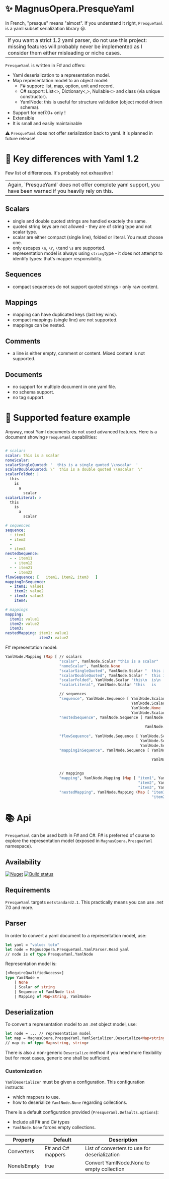 # ✨ MagnusOpera.PresqueYaml

In French, "presque" means "almost". If you understand it right, `PresqueYaml` is a yaml subset serialization library 😃.

<table><tr><td>If you want a strict 1.2 yaml parser, do not use this project: missing features will probably never be implemented as I consider them either misleading or niche cases.</td></tr></table>

`PresqueYaml` is written in F# and offers:
* Yaml deserialization to a representation model.
* Map representation model to an object model:
  * F# support: list, map, option, unit and record.
  * C# support: List<>, Dictionary<,>, Nullable<> and class (via unique constructor).
  * YamlNode: this is useful for structure validation (object model driven schema).
* Support for net7.0+ only !
* Extensible
* It is small and easily maintainable

⚠️ `PresqueYaml` does not offer serialization back to yaml. It is planned in future release!

# 🧐 Key differences with Yaml 1.2
Few list of differences. It's probably not exhaustive !

<table><tr><td>Again, `PresqueYaml` does not offer complete yaml support, you have been warned if you heavily rely on this.</td></tr></table>

## Scalars
* single and double quoted strings are handled exactely the same.
* quoted string keys are not allowed - they are of string type and not scalar type.
* scalar are either compact (single line), folded or literal. You must choose one.
* only escapes `\n`, `\r`, `\t`and `\s` are supported.
* representation model is always using `string`type - it does not attempt to identify types: that's mapper responsibility.

## Sequences
* compact sequences do not support quoted strings - only raw content.

## Mappings
* mapping can have duplicated keys (last key wins).
* compact mappings (single line) are not supported.
* mappings can be nested.

## Comments
* a line is either empty, comment or content. Mixed content is not supported.

## Documents
* no support for multiple document in one yaml file.
* no schema support.
* no tag support.

# 🚀 Supported feature example
Anyway, most Yaml documents do not used advanced features.
Here is a document showing `PresqueYaml` capabilities:

```yaml

# scalars
scalar: this is a scalar
noneScalar:
scalarSingleQuoted: '  this is a single quoted \\nscalar  '
scalarDoubleQuoted: \"  this is a double quoted \\nscalar  \"
scalarFolded: |
  this
    is
      a
        scalar
scalarLiteral: >
  this
    is
      a
        scalar

# sequences
sequence:
  - item1
  - item2
  -
  - item3
nestedSequence:
  - - item11
    - item12
  - - item21
    - item22
flowSequence: [   item1, item2, item3   ]
mappingInSequence:
  - item1: value1
    item2: value2
  - item3: value3
    item4:

# mappings
mapping:
  item1: value1
  item2: value2
  item3:
nestedMapping: item1: value1
               item2: value2

```

F# representation model:
```ocaml
YamlNode.Mapping (Map [ // scalars
                        "scalar", YamlNode.Scalar "this is a scalar"
                        "noneScalar", YamlNode.None
                        "scalarSingleQuoted", YamlNode.Scalar "  this is a single quoted \nscalar  "
                        "scalarDoubleQuoted", YamlNode.Scalar "  this is a double quoted \nscalar  "
                        "scalarFolded", YamlNode.Scalar "this\n  is\n    a\n      scalar"
                        "scalarLiteral", YamlNode.Scalar "this   is     a       scalar"

                        // sequences
                        "sequence", YamlNode.Sequence [ YamlNode.Scalar "item1"
                                                        YamlNode.Scalar "item2"
                                                        YamlNode.None
                                                        YamlNode.Scalar "item3" ]
                        "nestedSequence", YamlNode.Sequence [ YamlNode.Sequence [ YamlNode.Scalar "item11"
                                                                                  YamlNode.Scalar "item12" ]
                                                              YamlNode.Sequence [ YamlNode.Scalar "item21"
                                                                                  YamlNode.Scalar "item22" ] ]
                        "flowSequence", YamlNode.Sequence [ YamlNode.Scalar "item1"
                                                            YamlNode.Scalar "item2"
                                                            YamlNode.Scalar "item3" ]
                        "mappingInSequence", YamlNode.Sequence [ YamlNode.Mapping (Map [ "item1", YamlNode.Scalar "value1"
                                                                                         "item2", YamlNode.Scalar "value2" ])
                                                                 YamlNode.Mapping (Map [ "item3", YamlNode.Scalar "value3"
                                                                                         "item4", YamlNode.None ]) ]

                        // mappings
                        "mapping", YamlNode.Mapping (Map [ "item1", YamlNode.Scalar "value1"
                                                           "item2", YamlNode.Scalar "value2"
                                                           "item3", YamlNode.None ])
                        "nestedMapping", YamlNode.Mapping (Map [ "item1", YamlNode.Scalar "value1"
                                                                 "item2", YamlNode.Scalar "value2" ]) ])
```

# 📚 Api
`PresqueYaml` can be used both in F# and C#.
F# is preferred of course to explore the representation model (exposed in `MagnusOpera.PresqueYaml` namespace).

## Availability
[![Nuget](https://img.shields.io/nuget/v/MagnusOpera.PresqueYaml)](https://nuget.org/packages/MagnusOpera.PresqueYaml)
[![Build status](https://github.com/MagnusOpera/PresqueYaml/workflows/build/badge.svg)](https://github.com/MagnusOpera/PresqueYaml/actions?query=workflow%3Abuild)

## Requirements
`PresqueYaml` targets `netstandard2.1`. This practically means you can use .net 7.0 and more.

## Parser
In order to convert a yaml document to a representation model, use:
```ocaml
let yaml = "value: toto"
let node = MagnusOpera.PresqueYaml.YamlParser.Read yaml
// node is of type PresqueYaml.YamlNode
```

Representation model is:
```ocaml
[<RequireQualifiedAccess>]
type YamlNode =
    | None
    | Scalar of string
    | Sequence of YamlNode list
    | Mapping of Map<string, YamlNode>
```

## Deserialization
To convert a representation model to an .net object model, use:
```ocaml
let node = ... // representation model
let map = MagnusOpera.PresqueYaml.YamlSerializer.Deserialize<Map<string, string>>(node, Defaults.options)
// map is of type Map<string, string>
```

There is also a non-generic `Deserialize` method if you need more flexibility but for most cases, generic one shall be sufficient.

### Customization
`YamlDeserializer` must be given a configuration. This configuration instructs:
* which mappers to use.
* how to deserialize `YamlNode.None` regarding collections.

There is a default configuration provided (`PresqueYaml.Defaults.options`):
* Include all F# and C# types
* `YamlNode.None` forces empty collections.

| Property    | Default           | Description                                   |
|-------------|-------------------|-----------------------------------------------|
| Converters  | F# and C# mappers | List of converters to use for deserialization |
| NoneIsEmpty | true              | Convert YamlNode.None to empty collection     |
